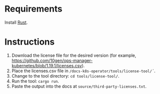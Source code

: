 # Requirements

Install [Rust](https://www.rust-lang.org/learn/get-started).

# Instructions

1) Download the license file for the desired version (for example, https://github.com/10gen/ops-manager-kubernetes/blob/1.19.1/licenses.csv).
2) Place the licenses.csv file in `/docs-k8s-operator/tools/license-tool/΄`.
3) Change to the tool directory: `cd tools/license-tool/`.
4) Run the tool: `cargo run`.
5) Paste the output into the docs at `source/third-party-licenses.txt`.
